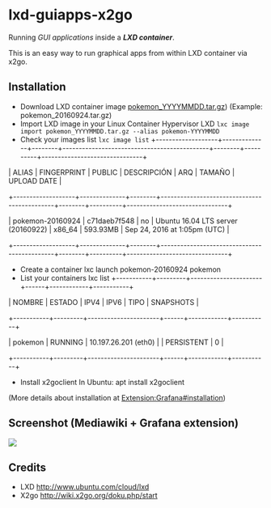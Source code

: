 # lxd-guiapps-x2go
Running *GUI applications* inside a ***LXD container***.

This is an easy way to run graphical apps from within LXD container via x2go.

## Installation

- Download LXD container image [pokemon_YYYYMMDD.tar.gz](http://www.delegacionprovincial.com/mediawiki/upload_files/lxd_images/pokemon_20160924.tar.gz)) (Example: pokemon_20160924.tar.gz)
- Import LXD image in your Linux Container Hypervisor LXD 
`lxc image import pokemon_YYYYMMDD.tar.gz --alias pokemon-YYYYMMDD`
- Check your images list `lxc image list`
+-------------------+--------------+--------+---------------------------------------------+--------+----------+-------------------------------+

|       ALIAS       | FINGERPRINT  | PUBLIC |                DESCRIPCIÓN                 |  ARQ   | TAMAÑO  |          UPLOAD DATE          |

+-------------------+--------------+--------+---------------------------------------------+--------+----------+-------------------------------+

| pokemon-20160924  | c71daeb7f548 | no     | Ubuntu 16.04 LTS server (20160922)          | x86_64 | 593.93MB | Sep 24, 2016 at 1:05pm (UTC)  |

+-------------------+--------------+--------+---------------------------------------------+--------+----------+-------------------------------+

- Create a container
  lxc launch pokemon-20160924 pokemon
- List your containers
 lxc list
+-----------+---------+----------------------+------+------------+-----------+

|  NOMBRE   | ESTADO  |         IPV4         | IPV6 |    TIPO    | SNAPSHOTS |

+-----------+---------+----------------------+------+------------+-----------+

| pokemon   | RUNNING | 10.197.26.201 (eth0) |      | PERSISTENT | 0         |

+-----------+---------+----------------------+------+------------+-----------+

- Install x2goclient
In Ubuntu: apt install x2goclient



(More details about installation at [Extension:Grafana#installation](https://www.mediawiki.org/wiki/Extension:Grafana#Installation))
  
## Screenshot (Mediawiki + Grafana extension)
![](https://upload.wikimedia.org/wikipedia/mediawiki/7/7b/Grafana_Screenshot.png)

## Credits
- LXD http://www.ubuntu.com/cloud/lxd
- X2go http://wiki.x2go.org/doku.php/start

